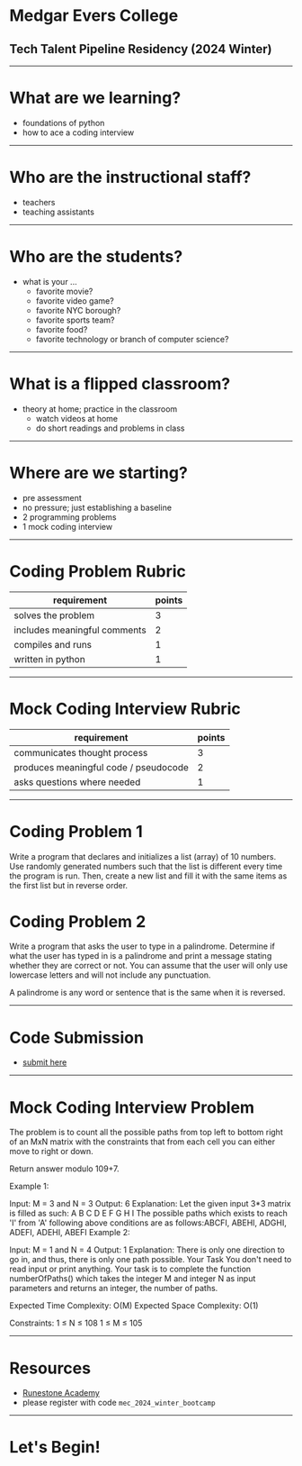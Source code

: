 # Medgar Evers College
## Tech Talent Pipeline Residency (2024 Winter)

---

# What are we learning?

- foundations of python
- how to ace a coding interview

---

# Who are the instructional staff?

- teachers
- teaching assistants

---

# Who are the students?

- what is your ...
  - favorite movie?
  - favorite video game?
  - favorite NYC borough?
  - favorite sports team?
  - favorite food?
  - favorite technology or branch of computer science?

---

# What is a flipped classroom?

- theory at home; practice in the classroom
  - watch videos at home
  - do short readings and problems in class

---

# Where are we starting?

- pre assessment
- no pressure; just establishing a baseline
- 2 programming problems
- 1 mock coding interview

---

# Coding Problem Rubric

| requirement                  | points |
|------------------------------|--------|
| solves the problem           | 3      |
| includes meaningful comments | 2      |
| compiles and runs            | 1      |
| written in python            | 1      |

---

# Mock Coding Interview Rubric

| requirement                             | points |
|-----------------------------------------|--------|
| communicates thought process            | 3      |
| produces meaningful code / pseudocode   | 2      |
| asks questions where needed             | 1      |

---

# Coding Problem 1

Write a program that declares and initializes a list (array) of 10 numbers. Use randomly generated numbers such that the list is different every time the program is run. Then, create a new list and fill it with the same items as the first list but in reverse order.

# Coding Problem 2

Write a program that asks the user to type in a palindrome. Determine if what the user has typed in is a palindrome and print a message stating whether they are correct or not. You can assume that the user will only use lowercase letters and will not include any punctuation.

A palindrome is any word or sentence that is the same when it is reversed.

---

# Code Submission

- [submit here](https://airtable.com/app0PN2SzDnP1Qnzi/pagSq9DANTcpHzDU6/form)

---

# Mock Coding Interview Problem

The problem is to count all the possible paths from top left to bottom right of an MxN matrix with the constraints that from each cell you can either move to right or down.

Return answer modulo 109+7.

Example 1:

Input:
M = 3 and N = 3
Output: 6
Explanation:
Let the given input 3*3 matrix is filled 
as such:
A B C
D E F
G H I
The possible paths which exists to reach 
'I' from 'A' following above conditions 
are as follows:ABCFI, ABEHI, ADGHI, ADEFI, 
ADEHI, ABEFI
Example 2:

Input:
M = 1 and N = 4
Output: 1
Explanation:
There is only one direction to go in,
and thus, there is only one path possible.
Your Task
You don't need to read input or print anything. Your task is to complete the function numberOfPaths() which takes the integer M and integer N as input parameters and returns an integer, the number of paths.

Expected Time Complexity: O(M)
Expected Space Complexity: O(1)

Constraints:
1 ≤ N ≤ 108
1 ≤ M ≤ 105

---

# Resources

- [Runestone Academy](https://runestone.academy/runestone/default/user/register)
- please register with code `mec_2024_winter_bootcamp`

---

# Let's Begin!
